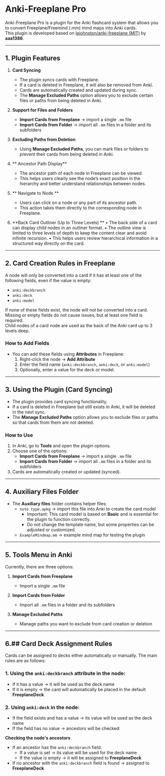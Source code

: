 # Anki-Freeplane Pro

Anki-Freeplane Pro is a plugin for the Anki flashcard system that allows you to convert Freeplane/Freemind (.mm) mind maps into Anki cards.  
This plugin is developed based on [lajohnston/anki-freeplane (MIT)](https://github.com/lajohnston/anki-freeplane) by **aaa1386**.

---

## 1. Plugin Features

1. **Card Syncing**
   - The plugin syncs cards with Freeplane.
   - If a card is deleted in Freeplane, it will also be removed from Anki.
   - Cards are automatically created and updated during sync.
   - The **Manage Excluded Paths** option allows you to exclude certain files or paths from being deleted in Anki.

2. **Support for Files and Folders**
   - **Import Cards from Freeplane** → import a single `.mm` file  
   - **Import Cards from Folder** → import all `.mm` files in a folder and its subfolders

3. **Excluding Paths from Deletion**
   - Using **Manage Excluded Paths**, you can mark files or folders to prevent their cards from being deleted in Anki.


4. ** Ancestor Path Display**

   * The ancestor path of each node in Freeplane can be viewed.
   * This helps users clearly see the node’s exact position in the hierarchy and better understand relationships between nodes.



5. ** Navigate to Node **

   * Users can click on a node or any part of its ancestor path.
   * This action takes them directly to the corresponding node in Freeplane.


6. **Back Card Outliner (Up to Three Levels) **
   •	The back side of a card can display child nodes in an outliner format.
   •	The outline view is limited to three levels of depth to keep the content clear and avoid infinite recursion.
   •	This helps users review hierarchical information in a structured way directly on the card.


---

## 2. Card Creation Rules in Freeplane

A node will only be converted into a card if it has at least one of the following fields, even if the value is empty:

- `anki:deckbranch`
- `anki:deck`
- `anki:model`

If none of these fields exist, the node will not be converted into a card.  
Missing or empty fields do not cause issues, but at least one field is required.  
Child nodes of a card node are used as the back of the Anki card up to 3 levels deep.

### How to Add Fields

- You can add these fields using **Attributes** in Freeplane:
  1. Right-click the node → **Add Attribute**
  2. Enter the field name (`anki:deckbranch`, `anki:deck`, or `anki:model`)
  3. Optionally, enter a value for the deck or model.

---

## 3. Using the Plugin (Card Syncing)

- The plugin provides card syncing functionality.
- If a card is deleted in Freeplane but still exists in Anki, it will be deleted in the next sync.
- The **Manage Excluded Paths** option allows you to exclude files or paths so that cards from them are not deleted.

### How to Use

1. In Anki, go to **Tools** and open the plugin options.
2. Choose one of the options:
   - **Import Cards from Freeplane** → import a single `.mm` file
   - **Import Cards from Folder** → import all `.mm` files in a folder and its subfolders
3. Cards are automatically created or updated (synced).

---

## 4. Auxiliary Files Folder

- The **Auxiliary files** folder contains helper files:
  - `note type.apkg` → import this file into Anki to create the card model
    - Important: This card model is based on **Basic** and is essential for the plugin to function correctly.
    - Do not change the template name, but some properties can be adjusted or customized.
  - `ExampleMindmap.mm` → example mind map for testing the plugin

---

## 5. Tools Menu in Anki

Currently, there are three options:

1. **Import Cards from Freeplane**
   - Import a single `.mm` file

2. **Import Cards from Folder**
   - Import all `.mm` files in a folder and its subfolders

3. **Manage Excluded Paths**
   - Manage paths you want to exclude from card creation or deletion

---

## 6.##  Card Deck Assignment Rules  

Cards can be assigned to decks either automatically or manually. The main rules are as follows:  

### 1. Using the `anki:deckbranch` attribute in the node:  
- If it has a value → it will be used as the deck name  
- If it is empty → the card will automatically be placed in the default **FreeplaneDeck**  

### 2. Using `anki:deck` in the node:  
- If the field exists and has a value → its value will be used as the deck name  
- If the field has no value → ancestors will be checked:  

**Checking the node's ancestors**  
- If an ancestor has the `anki:deckbranch` field:  
  - If a value is set → its value will be used for the deck name  
  - If the value is empty → it will be assigned to **FreeplaneDeck**  
- If no ancestor with the `anki:deckbranch` field is found → assigned to **FreeplaneDeck**  


